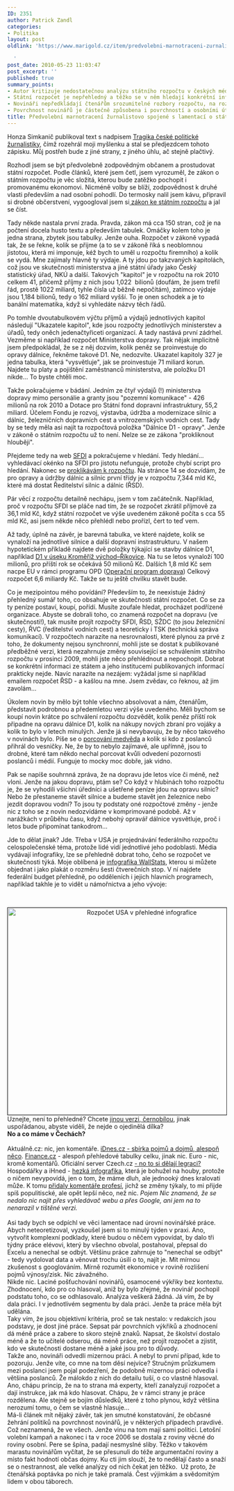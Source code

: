 ```yaml
---
ID: 2351
author: Patrick Zandl
categories:
- Politika
layout: post
oldlink: 'https://www.marigold.cz/item/predvolebni-marnotraceni-zurnalistovo-spojene-s-lamentaci-o-statnim-rozpoctu

  '
post_date: 2010-05-23 11:03:47
post_excerpt: ''
published: true
summary_points:
- Autor kritizuje nedostatečnou analýzu státního rozpočtu v českých médiích.
- Státní rozpočet je nepřehledný a těžko se v něm hledají konkrétní informace.
- Novináři nepředkládají čtenářům srozumitelné rozbory rozpočtu, na rozdíl od USA.
- Povrchnost novinářů je částečně způsobena i povrchností a osobními útoky politiků.
title: Předvolební marnotracení žurnalistovo spojené s lamentací o státním rozpočtu
---
```


<p>Honza Simkanič publikoval text s nadpisem <a href="http://www.simindr.cz/tragika-ceske-politicke-zurnalistiky/">Tragika české politické žurnalistiky</a>, čímž rozehrál moji myšlenku a stal se předjezdcem tohoto zápisku. Můj postřeh bude z jiné strany, z jiného úhlu, ač stejně plačtivý.</p>

<p>Rozhodl jsem se být předvolebně zodpovědným občanem a prostudovat státní rozpočet. Podle článků, které jsem četl, jsem vyrozuměl, že zákon o státním rozpočtu je věc složitá, kterou bude zatěžko pochopit i promovanému ekonomovi. Nicméně volby se blíží, zodpovědnost k druhé vlasti především a nad osobní pohodlí. Do termosky nalil jsem kávu, připravil si drobné občerstvení, vygoogloval jsem si<a href="http://www.mfcr.cz/cps/rde/xbcr/mfcr/487_2009_komplet_pdf.pdf"> zákon ke státním rozpočtu</a> a jal se číst.</p>


<p>Tady někde nastala první zrada. Pravda, zákon má cca 150 stran, což je na počtení docela husto textu a především tabulek. Omáčky kolem toho je jedna strana, zbytek jsou tabulky. Jenže ouha. Rozpočet v zákoně vypadá tak, že se řekne, kolik se přijme (a to se v zákoně říká s neoblomnou jistotou, která mi imponuje, kéž bych to uměl u rozpočtu firemního) a kolik se vydá. Mne zajímaly hlavně ty výdaje. A ty jdou po takzvaných kapitolách, což jsou ve skutečnosti ministerstva a jiné státní úřady jako Český statistický úřad, NKÚ a další. Takových "kapitol" je v rozpočtu na rok 2010 celkem 41, přičemž příjmy z nich jsou 1,022  bilionů (doufám, že jsem trefil řád, prostě 1022 miliard, tyhle čísla už běžně nepočítám), zatímco výdaje jsou 1,184 bilionů, tedy o 162 miliard vyšší. To je onen schodek a je to banální matematika, když si vyhledáte názvy těch řádů.</p>

<p>Po tomhle dvoutabulkovém výčtu příjmů a výdajů jednotlivých kapitol následují "Ukazatele kapitol", kde jsou rozpočty jednotlivých ministerstev a úřadů, tedy oněch jedenačtyřiceti organizací. A tady nastává první zádrhel. Vezměme si například rozpočet Ministerstva dopravy. Tak nějak implicitně jsem předpokládal, že se z něj dozvím, kolik peněz se proinvestuje do opravy dálnice, řekněme takové D1. Ne, nedozvíte. Ukazatel kapitoly 327 je jedna tabulka, která "vysvětluje", jak se proinvestuje 71 miliard korun. Najdete tu platy a pojištění zaměstnanců ministerstva, ale položku D1 nikde... To byste chtěli moc.</p>

<p>Takže pokračujeme v bádání. Jedním ze čtyř výdajů (!) ministerstva dopravy mimo personálie a granty jsou "pozemní komunikace" - 426 milionů na rok 2010 a Dotace pro Státní fond dopravní infrastruktury, 55,2 miliard. Účelem Fondu je rozvoj, výstavba, údržba a modernizace silnic a dálnic, železničních dopravních cest a vnitrozemských vodních cest. Tady by se tedy měla asi najít ta rozpočtová položka "Dálnice D1 - opravy". Jenže v zákoně o státním rozpočtu už to není. Nelze se ze zákona "prokliknout hlouběji".</p>

<p>Přejdeme tedy na web <a href="http://www.sfdi.cz">SFDI</a> a pokračujeme v hledání. Tedy hledání... vyhledávací okénko na SFDI pro jistotu nefunguje, protože chybí script pro hledání. Nakonec se <a href="http://www.sfdi.cz/CZ/pdf/2009_rozpocet2010.pdf">proklikávám k rozpočtu</a>. Na stránce 14 se dozvídám, že pro opravy a údržby dálnic a silnic první třídy je v rozpočtu 7,344 mld Kč, které má dostat Ředitelství silnic a dálnic (ŘSD).</p>

<p>Pár věcí z rozpočtu detailně nechápu, jsem v tom začátečník. Například, proč v rozpočtu SFDI se pláče nad tím, že se rozpočet zkrátil příjmově za 36,1 mld Kč, když státní rozpočet ve výše uvedeném zákoně počíta s cca 55 mld Kč, asi jsem někde něco přehlédl nebo prořízl, čert to teď vem.</p>

<p>Až tady, úplně na závěr, je barevná tabulka, ve které najdete, kolik se vynaloží na jednotlivé silnice a další dopravní instrastrukturu. V našem hypotetickém příkladě najdete dvě položky týkající se stavby dálnice D1, například <a href="http://www.cosestavi.cz/stavby/dalnice/d1-0135-kromeriz-vychod---rikovice/informace/vice">D1 v úseku Kroměříž východ–Říkovice</a>. Na tu se letos vynaloží 100 milionů, pro příští rok se očekává 50 milionů Kč. Dalších 1,8 mld Kč sem nacpe EU v rámci programu OPD (<a href="http://www.opd.cz/cz/Zakladni-informace">Operační program doprava</a>) Celkový rozpočet 6,6 miliardy Kč. Takže se tu ještě chvilku stavět bude.</p>

<p>Co je mezipointou mého povídání? Především to, že neexistuje žádný přehledný sumář toho, co obsahuje ve skutečnosti státní rozpočet. Co se za ty peníze postaví, koupí, pořídí. Musíte zoufale hledat, procházet podřízené organizace. Abyste se dobrali toho, co znamená rozpočet na dopravu (ve skutečnosti!), tak musíte projít rozpočty SFDI, ŘSD, SŽDC (to jsou železniční cesty), ŘVC (ředitelství vodních cest) a teoreticky i TSK (technická správa komunikací). V rozpočtech narazíte na nesrovnalosti, které plynou za prvé z toho, že dokumenty nejsou synchronní, mohli jste se dostat k publikované předběžné verzi, která nezahrnuje změny související se schválením státního rozpočtu v prosinci 2009, mohli jste něco přehlédnout a nepochopit. Dobrat se konkrétní informaci ze státem a jeho institucemi publikovaných informací prakticky nejde. Navíc narazíte na nezájem: vyžádal jsme si například emailem rozpočet ŘSD - a kašlou na mne. Jsem zvědav, co řeknou, až jim zavolám...</p>

<p>Úkolem novin by mělo být tohle všechno absolvovat a nám, čtenářům, představit podrobnou a předemletou verzi výše uvedeného. Měli bychom se koupí novin krátce po schválení rozpočtu dozvědět, kolik peněz příští rok připadne na opravu dálnice D1, kolik na nákupy nových zbraní pro vojáky a kolik to bylo v letech minulých. Jenže já si nevybavuju, že by něco takového v novinách bylo. Píše se o <a href="http://aktualne.centrum.cz/domaci/grafika/2009/11/25/zadosti-o-porce-z-ceskeho-medveda/">porcování medvěda</a> a kolik si kdo z poslanců přihrál do vesničky. Ne, že by to nebylo zajímavé, ale upřímně, jsou to drobné, které tam někdo nechal porcovat kvůli odvedení pozornosti poslanců i médií. Funguje to mocky moc dobře, jak vidno.</p>

<p>Pak se napíše souhrnná zpráva, že na dopravu jde letos více či méně, než vloni. Jenže na jakou dopravu, ptám se? Co když v hlubinách toho rozpočtu je, že se vyhodili všichni úředníci a ušetřené peníze jdou na opravu silnic? Nebo že přestaneme stavět silnice a budeme stavět jen železnice nebo jezdit dopravou vodní? To jsou ty podstaty oné rozpočtové změny - jenže nic z toho se z novin nedozvídáme v komprimované podobě. Až v narážkách v průběhu času, když nebohý opravář dálnice vysvětluje, proč i letos bude připomínat tankodrom...</p>

<p>Jde to dělat jinak? Jde. Třeba v USA je projednávání federálního rozpočtu celospolečenské téma, protože lidé vidí jednotlivé jeho podoblasti. Média vydávají infografiky, lze se přehledně dobrat toho, čeho se rozpočet ve skutečnosti týká. Moje oblíbená je <a href="http://www.wallstats.com/deathandtaxes/">infografika WallStats</a>, kterou si můžete objednat i jako plakát o rozměru šesti čtverečních stop. V ní najdete federální budget přehledně, po odděleních i jejich hlavních programech, například takhle je to vidět u námořnictva a jeho vývoje:</p>

<p> </p>

<div style="text-align: center;"><img src="http://www.marigold.cz/wp-content/uploads/screen-shot-2010-05-23-at-101224.png" border="1" alt="Rozpočet USA v přehledné infografice" width="602" height="476" /></div>
<div style="text-align: left;"></div>
<div style="text-align: left;">Uznejte, není to přehledné? Chcete <a href="http://collectedvisuals.com/2009/10/2010-us-federal-budget-infographic-poster/">jinou verzi, černobílou</a>, jinak uspořádanou, abyste viděli, že nejde o ojedinělá dílka?</div>
<div style="text-align: left;"></div>
<div style="text-align: left; font-size: 14px;"><strong>No a co máme v Čechách?</strong></div>
<div style="text-align: left; font-size: 14px;"><strong><br /></strong></div>
<div style="text-align: left;">Aktuálně.cz: nic, jen komentáře. <a href="http://ekonomika.idnes.cz/rozpocet-2010-podle-abecedy-vyssi-dane-ale-zadne-setreni-pft-/ekonomika.asp?c=A091209_214430_ekonomika_mmb">iDnes.cz - sbírka pojmů a dojmů, alespoň něco</a>. <a href="http://www.finance.cz/ekonomika/statni-rozpocet/verejne-rozpocty/">Finance.cz</a> - alespoň přehledové tabulky celku, jinak nic. Euro - nic, kromě komentářů. Oficiální server Czech.cz <a href="http://www.czech.cz/cz/87901-statni-rozpocet-pro-rok-2010">- no to si dělají legraci?</a> Hospodářky a iHned - <a href="http://domaci.ihned.cz/c1-39397830-animace-rozpocet-2010-podivejte-se-kdo-kolik-dostane-a-kdo-nadelal-nejvetsi-dluhy">hezká infografika</a>, která je bohužel na houby, protože o ničem nevypovídá, jen o tom, že máme dluh, ale jednooký dnes kralovati může. K tomu <a href="http://domaci.ihned.cz/c1-39411750-statni-rozpocet-2010-komu-politici-na-posledni-chvili-pridali-12-1-miliardy-korun">přidaly komentáře profesí</a>, jichž se změny týkaly, to mi přijde spíš populitiscké, ale opět lepší něco, než nic. <em>Pojem Nic znamená, že se nedalo nic najít přes vyhledávač webu a přes Google, ani jem na to nenarazil v tištěné verzi.</em></div>
<div style="text-align: left;"><em><br /></em></div>
<div style="text-align: left;">Asi tady bych se odpíchl ve věci lamentace nad úrovní novinářské práce. Abych neteoretizoval, vyzkoušel jsem si to minulý týden v praxi. Ano, vytvořit komplexní podklady, které budou o něčem vypovídat, by dalo tři týdny práce elévovi, který by všechno obvolal, postahoval, přepsal do Excelu a nenechal se odbýt. Většinu práce zahrnuje to "nenechal se odbýt" - tedy vydolovat data a věnovat trochu úsilí o to, najít je. Mít mírnou zkušenost s googlováním. Mírně rozumět ekonomice v rovině rozlišení pojmů výnosy/zisk. Nic závažného.</div>
<div style="text-align: left;"></div>
<div style="text-align: left;">Nikde nic. Laciné pošťuchování novinářů, osamocené výkřiky bez kontextu. Zhodnocení, kdo pro co hlasoval, aniž by bylo zřejmé, že novinář pochopil podstatu toho, co se odhlasovalo. Analýza veškerá žádná. Já vím, že by dala práci. I v jednotlivém segmentu by dala práci. Jenže ta práce měla být udělána.</div>
<div style="text-align: left;">Taky vím, že jsou objektivní kritéria, proč se tak nestalo: v redakcích jsou podstavy, je dost jiné práce. Sepsat pár povrchních výkřiků a zhodnocení dá méně práce a zabere to skoro stejně znaků. Napsat, že školství dostalo méně a že to učitelé odserou, dá méně práce, než projít rozpočet a zjistit, kdo ve skutečnosti dostane méně a jaké jsou pro to důvody.</div>
<div style="text-align: left;"></div>
<div style="text-align: left;">Takže ano, novináři odvedli mizernou práci. A nebyl to první případ, kde to pozoruju. Jenže víte, co mne na tom děsí nejvíce? Stručným průzkumem mezi poslanci jsem pojal podezření, že podobně mizernou práci odvedla i většina poslanců. Že málokdo z nich do detailu tuší, o co vlastně hlasoval. Ano, chápu princip, že na to strana má experty, kteří zanalyzují rozpočet a dají instrukce, jak má kdo hlasovat. Chápu, že v rámci strany je práce rozdělena. Ale stejně se bojím důsledků, které z toho plynou, když většina nerozumí tomu, o čem se vlastně hlasuje...</div>
<div style="text-align: left;"></div>
<div style="text-align: left;">Má-li článek mít nějaký závěr, tak jen smutné konstatování, že občasné žehrání politiků na povrchnost novinářů, je v některých případech pravdivé. Což neznamená, že ve všech. Jenže vinu na tom mají sami politici. Letošní volební kampaň a nakonec i ta v roce 2006 se dostala z roviny věcné do roviny osobní. Pere se špína, padají nesmyslné sliby. Těžko v takovém marastu novinářům vyčítat, že se přesunuli do téže argumentační roviny a místo fakt hodnotí občas dojmy. Ku cti jim slouží, že to nedělají často a snaží se o nestrannost, ale velké analýzy od nich čekat jen těžko.  Už proto, že čtenářská poptávka po nich je také pramalá. Čest výjimkám a svědomitým lidem v obou táborech.</div>
<p> </p>